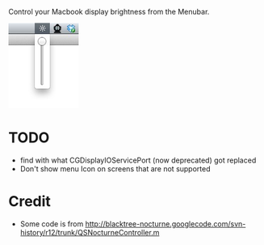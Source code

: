 Control your Macbook display brightness from the Menubar.

![screenshot](screenshot.jpg)

# TODO
* find with what CGDisplayIOServicePort (now deprecated) got replaced
* Don't show menu Icon on screens that are not supported

# Credit
* Some code is from http://blacktree-nocturne.googlecode.com/svn-history/r12/trunk/QSNocturneController.m